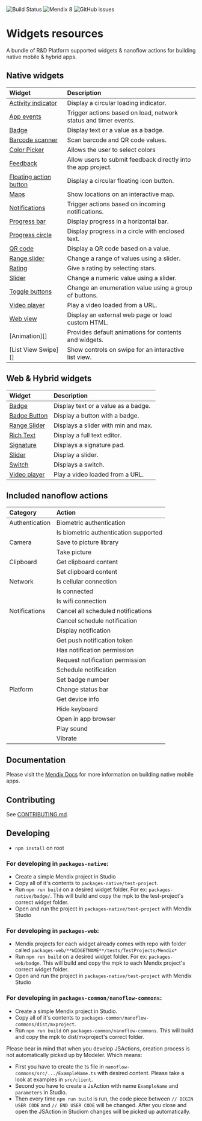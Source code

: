 ![Build Status](https://travis-ci.org/mendix/widgets-resources.svg?branch=master)
![Mendix 8](https://img.shields.io/badge/mendix-8.0.0-brightgreen.svg)
![GitHub issues](https://img.shields.io/github/issues/mendix/widgets-resources)

# Widgets resources

A bundle of R&D Platform supported widgets & nanoflow actions for building native mobile & hybrid apps.

## Native widgets

| Widget                     | Description                                                     |
| :------------------------- | :-------------------------------------------------------------- |
| [Activity indicator][]     | Display a circular loading indicator.                           |
| [App events][]             | Trigger actions based on load, network status and timer events. |
| [Badge][]                  | Display text or a value as a badge.                             |
| [Barcode scanner][]        | Scan barcode and QR code values.                                |
| [Color Picker][]           | Allows the user to select colors                                |
| [Feedback][]               | Allow users to submit feedback directly into the app project.   |
| [Floating action button][] | Display a circular floating icon button.                        |
| [Maps][]                   | Show locations on an interactive map.                           |
| [Notifications][]          | Trigger actions based on incoming notifications.                |
| [Progress bar][]           | Display progress in a horizontal bar.                           |
| [Progress circle][]        | Display progress in a circle with enclosed text.                |
| [QR code][]                | Display a QR code based on a value.                             |
| [Range slider][]           | Change a range of values using a slider.                        |
| [Rating][]                 | Give a rating by selecting stars.                               |
| [Slider][]                 | Change a numeric value using a slider.                          |
| [Toggle buttons][]         | Change an enumeration value using a group of buttons.           |
| [Video player][]           | Play a video loaded from a URL.                                 |
| [Web view][]               | Display an external web page or load custom HTML.               |
| [Animation][]              | Provides default animations for contents and widgets.           |
| [List View Swipe][]        | Show controls on swipe for an interactive list view.            |

## Web & Hybrid widgets

| Widget                                                                                            | Description                         |
| :------------------------------------------------------------------------------------------------ | :---------------------------------- |
| [Badge](https://github.com/mendix/widgets-resources/blob/master/packages-web/badge)               | Display text or a value as a badge. |
| [Badge Button](https://github.com/mendix/widgets-resources/blob/master/packages-web/badge-button) | Display a button with a badge.      |
| [Range Slider](https://github.com/mendix/widgets-resources/blob/master/packages-web/range-slider) | Displays a slider with min and max. |
| [Rich Text](https://github.com/mendix/widgets-resources/blob/master/packages-web/rich-text)       | Display a full text editor.         |
| [Signature](https://github.com/mendix/widgets-resources/blob/master/packages-web/signature)       | Displays a signature pad.           |
| [Slider](https://github.com/mendix/widgets-resources/blob/master/packages-web/slider)             | Display a slider.                   |
| [Switch](https://github.com/mendix/widgets-resources/blob/master/packages-web/switch)             | Displays a switch.                  |
| [Video player](https://github.com/mendix/widgets-resources/blob/master/packages-web/video-player) | Play a video loaded from a URL.     |

[activity indicator]: https://github.com/mendix/widgets-resources/blob/master/packages-native/activity-indicator
[app events]: https://github.com/mendix/widgets-resources/blob/master/packages-native/app-events
[badge]: https://github.com/mendix/widgets-resources/blob/master/packages-native/badge
[barcode scanner]: https://github.com/mendix/widgets-resources/blob/master/packages-native/barcode-scanner
[color picker]: https://github.com/mendix/widgets-resources/blob/master/packages-native/color-picker
[feedback]: https://github.com/mendix/widgets-resources/blob/master/packages-native/feedback
[floating action button]: https://github.com/mendix/widgets-resources/blob/master/packages-native/floating-action-button
[maps]: https://github.com/mendix/widgets-resources/blob/master/packages-native/maps
[notifications]: https://github.com/mendix/widgets-resources/blob/master/packages-native/notifications
[progress bar]: https://github.com/mendix/widgets-resources/blob/master/packages-native/progress-bar
[progress circle]: https://github.com/mendix/widgets-resources/blob/master/packages-native/progress-circle
[qr code]: https://github.com/mendix/widgets-resources/blob/master/packages-native/qr-code
[range slider]: https://github.com/mendix/widgets-resources/blob/master/packages-native/range-slider
[rating]: https://github.com/mendix/widgets-resources/blob/master/packages-native/rating
[slider]: https://github.com/mendix/widgets-resources/blob/master/packages-native/slider
[toggle buttons]: https://github.com/mendix/widgets-resources/blob/master/packages-native/toggle-buttons
[video player]: https://github.com/mendix/widgets-resources/blob/master/packages-native/video-player
[web view]: https://github.com/mendix/widgets-resources/blob/master/packages-native/web-view

## Included nanoflow actions

| Category       | Action                                |
| :------------- | :------------------------------------ |
| Authentication | Biometric authentication              |
|                | Is biometric authentication supported |
| Camera         | Save to picture library               |
|                | Take picture                          |
| Clipboard      | Get clipboard content                 |
|                | Set clipboard content                 |
| Network        | Is cellular connection                |
|                | Is connected                          |
|                | Is wifi connection                    |
| Notifications  | Cancel all scheduled notifications    |
|                | Cancel schedule notification          |
|                | Display notification                  |
|                | Get push notification token           |
|                | Has notification permission           |
|                | Request notification permission       |
|                | Schedule notification                 |
|                | Set badge number                      |
| Platform       | Change status bar                     |
|                | Get device info                       |
|                | Hide keyboard                         |
|                | Open in app browser                   |
|                | Play sound                            |
|                | Vibrate                               |

## Documentation

Please visit the [Mendix Docs](https://docs.mendix.com/refguide/native-mobile) for more information on building native
mobile apps.

## Contributing

See [CONTRIBUTING.md](https://github.com/mendix/widgets-resources/blob/master/CONTRIBUTING.md).

## Developing

-   `npm install` on root

### For developing in `packages-native`:

-   Create a simple Mendix project in Studio
-   Copy all of it's contents to `packages-native/test-project`.
-   Run `npm run build` on a desired widget folder. For ex: `packages-native/badge/`. This will build and copy the mpk
    to the test-project's correct widget folder.
-   Open and run the project in `packages-native/test-project` with Mendix Studio

### For developing in `packages-web`:

-   Mendix projects for each widget already comes with repo with folder called
    `packages-web/**WIDGETNAME**/tests/TestProjects/Mendix*`
-   Run `npm run build` on a desired widget folder. For ex: `packages-web/badge`. This will build and copy the mpk to
    each Mendix project's correct widget folder.
-   Open and run the project in `packages-native/test-project` with Mendix Studio

### For developing in `packages-common/nanoflow-commons`:

-   Create a simple Mendix project in Studio.
-   Copy all of it's contents to `packages-common/nanoflow-commons/dist/mxproject`.
-   Run `npm run build` on `packages-common/nanoflow-commons`. This will build and copy the mpk to dist/mxproject's
    correct folder.

Please bear in mind that when you develop JSActions, creation process is not automatically picked up by Modeler. Which
means:

-   First you have to create the ts file in `nanoflow-commons/src/.../ExampleName.ts` with desired content. Please take
    a look at examples in `src/client`.
-   Second you have to create a JsAction with name `ExampleName` and `parameters` in Studio.
-   Then every time `npm run build` is run, the code piece between `// BEGIN USER CODE` and `// END USER CODE` will be
    changed. After you close and open the JSAction in Studiom changes will be picked up automatically.
